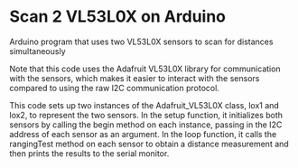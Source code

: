 # Scan 2 VL53L0X on Arduino
 Arduino program that uses two VL53L0X sensors to scan for distances simultaneously

Note that this code uses the Adafruit VL53L0X library for communication with the sensors, which makes it easier to interact with the sensors compared to using the raw I2C communication protocol.

This code sets up two instances of the Adafruit_VL53L0X class, lox1 and lox2, to represent the two sensors. In the setup function, it initializes both sensors by calling the begin method on each instance, passing in the I2C address of each sensor as an argument. In the loop function, it calls the rangingTest method on each sensor to obtain a distance measurement and then prints the results to the serial monitor.
